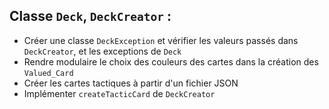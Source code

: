 



## Classe `Deck`, `DeckCreator` :
- Créer une classe `DeckException` et vérifier
les valeurs passés dans `DeckCreator`, et les exceptions de `Deck`
- Rendre modulaire le choix des couleurs des cartes dans la création des `Valued_Card`
- Créer les cartes tactiques à partir d'un fichier JSON
- Implémenter `createTacticCard` de `DeckCreator`